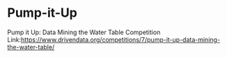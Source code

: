 # Pump-it-Up
Pump it Up: Data Mining the Water Table Competition
Link:https://www.drivendata.org/competitions/7/pump-it-up-data-mining-the-water-table/
